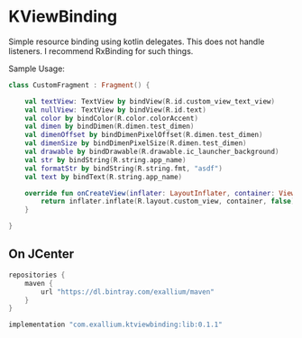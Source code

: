# KViewBinding

Simple resource binding using kotlin delegates.  This does not handle listeners.  I recommend RxBinding for such things.

Sample Usage:

```kotlin
class CustomFragment : Fragment() {

    val textView: TextView by bindView(R.id.custom_view_text_view)
    val nullView: TextView by bindView(R.id.text)
    val color by bindColor(R.color.colorAccent)
    val dimen by bindDimen(R.dimen.test_dimen)
    val dimenOffset by bindDimenPixelOffset(R.dimen.test_dimen)
    val dimenSize by bindDimenPixelSize(R.dimen.test_dimen)
    val drawable by bindDrawable(R.drawable.ic_launcher_background)
    val str by bindString(R.string.app_name)
    val formatStr by bindString(R.string.fmt, "asdf")
    val text by bindText(R.string.app_name)

    override fun onCreateView(inflater: LayoutInflater, container: ViewGroup?, savedInstanceState: Bundle?): View? {
        return inflater.inflate(R.layout.custom_view, container, false)
    }

}
```

## On JCenter

```groovy
repositories { 
    maven { 
        url "https://dl.bintray.com/exallium/maven" 
    }
}

implementation "com.exallium.ktviewbinding:lib:0.1.1"
```